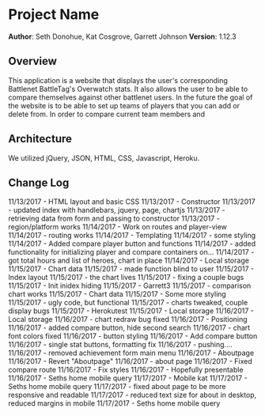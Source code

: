 # Project Name

**Author**: Seth Donohue, Kat Cosgrove, Garrett Johnson
**Version**: 1.12.3

## Overview
This application is a website that displays the user's corresponding Battlenet BattleTag's Overwatch stats. It also allows the user to be able to compare themselves against other battlenet users. In the future the goal of the website is to be able to set up teams of players that you can add or delete from. In order to compare current team members and

## Architecture
We utilized jQuery, JSON, HTML, CSS, Javascript, Heroku.

## Change Log
11/13/2017 - HTML layout and basic CSS
11/13/2017 - Constructor
11/13/2017 - updated index with handlebars, jquery, page, chartjs
11/13/2017 - retrieving data from form and passing to constructor
11/13/2017 - region/platform works
11/14/2017 - Work on routes and player-view
11/14/2017 - routing works
11/14/2017 - Templating
11/14/2017 - some styling
11/14/2017 - Added compare player button and functions
11/14/2017 - added functionality for initializing player and compare containers on…
11/14/2017 - got total hours and list of heroes, chart in place
11/14/2017 - Local storage
11/15/2017 - Chart data
11/15/2017 - made function blind to user
11/15/2017 - Index layout
11/15/2017 - the chart lives
11/15/2017 - fixing a couple bugs
11/15/2017 - Init inidex hiding
11/15/2017 - Garrett3
11/15/2017 - comparison chart works
11/15/2017 - Chart data
11/15/2017 - Some more styling
11/15/2017 - ugly code, but functional
11/15/2017 - charts tweaked, couple display bugs
11/15/2017 - Herokutest
11/15/2017 - Local storage
11/16/2017 - Local storage
11/16/2017 - chart redraw bug fixed
11/16/2017 - Positioning
11/16/2017 - added compare button, hide second search
11/16/2017 - chart font colors fixed
11/16/2017 - button styling
11/16/2017 - Add compare button
11/16/2017 - single stat buttons, formatting fix
11/16/2017 - pushing....
11/16/2017 - removed achievement form main menu
11/16/2017 - Aboutpage
11/16/2017 - Revert "Aboutpage"
11/16/2017 - about page
11/16/2017 - Fixed compare route
11/16/2017 - Fix styles
11/16/2017 - Hopefully presentable
11/16/2017 - Seths home mobile query
11/17/2017 - Mobile kat
11/17/2017 - Seths home mobile query
11/17/2017 - fixed about page to be more responsive and readable
11/17/2017 - reduced text size for about in desktop, reduced margins in mobile
11/17/2017 - Seths home mobile query
